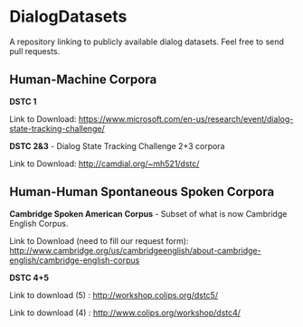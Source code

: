 # DialogDatasets
A repository linking to publicly available dialog datasets. Feel free to send pull requests.


## Human-Machine Corpora

**DSTC 1**

Link to Download: https://www.microsoft.com/en-us/research/event/dialog-state-tracking-challenge/

**DSTC 2&3** - Dialog State Tracking Challenge 2+3 corpora

Link to Download: http://camdial.org/~mh521/dstc/


## Human-Human Spontaneous Spoken Corpora

**Cambridge Spoken American Corpus** - Subset of what is now Cambridge English Corpus.

Link to Download (need to fill our request form): http://www.cambridge.org/us/cambridgeenglish/about-cambridge-english/cambridge-english-corpus

**DSTC 4+5**

Link to download (5) : http://workshop.colips.org/dstc5/

Link to download (4) : http://www.colips.org/workshop/dstc4/
